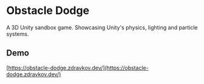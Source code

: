 # Obstacle Dodge
A 3D Unity sandbox game. Showcasing Unity's physics, lighting and particle systems.

## Demo
[https://obstacle-dodge.zdravkov.dev/](https://obstacle-dodge.zdravkov.dev/)
